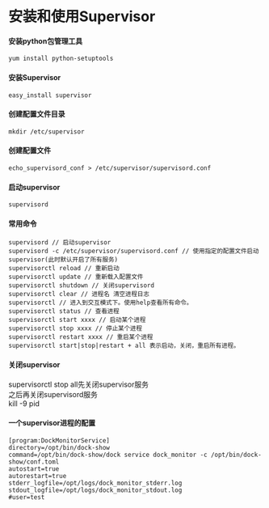 # 安装和使用Supervisor

#### 安装python包管理工具
```
yum install python-setuptools
```

#### 安装Supervisor
```
easy_install supervisor
```

#### 创建配置文件目录
```
mkdir /etc/supervisor
```

#### 创建配置文件
```
echo_supervisord_conf > /etc/supervisor/supervisord.conf
```

#### 启动supervisor
```
supervisord
```

#### 常用命令
```
supervisord // 启动supervisor
supervisord -c /etc/supervisor/supervisord.conf // 使用指定的配置文件启动supervisor(此时默认开启了所有服务)
supervisorctl reload // 重新启动
supervisorctl update // 重新载入配置文件
supervisorctl shutdown // 关闭supervisord
supervisorctl clear // 进程名 清空进程日志
supervisorctl // 进入到交互模式下。使用help查看所有命令。
supervisorctl status // 查看进程
supervisorctl start xxxx // 启动某个进程
supervisorctl stop xxxx // 停止某个进程
supervisorctl restart xxxx // 重启某个进程
supervisorctl start|stop|restart + all 表示启动，关闭，重启所有进程。
```
#### 关闭supervisor
supervisorctl stop all先关闭supervisor服务  
之后再关闭supervisord服务  
kill -9 pid  

#### 一个supervisor进程的配置
```
[program:DockMonitorService]
directory=/opt/bin/dock-show
command=/opt/bin/dock-show/dock service dock_monitor -c /opt/bin/dock-show/conf.toml
autostart=true
autorestart=true
stderr_logfile=/opt/logs/dock_monitor_stderr.log
stdout_logfile=/opt/logs/dock_monitor_stdout.log
#user=test
```